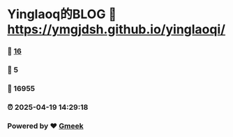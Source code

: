# Yinglaoq的BLOG :link: https://ymgjdsh.github.io/yinglaoqi/ 
### :page_facing_up: [16](https://ymgjdsh.github.io/yinglaoqi//tag.html) 
### :speech_balloon: 5 
### :hibiscus: 16955 
### :alarm_clock: 2025-04-19 14:29:18 
### Powered by :heart: [Gmeek](https://github.com/Meekdai/Gmeek)
